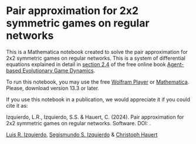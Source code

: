 # Pair approximation for 2x2 symmetric games on regular networks

This is a Mathematica notebook created to solve the pair approximation for 2x2 symmetric games on regular networks. This is a system of differential equations explained in detail in [section 2.4](https://wisc.pb.unizin.org/agent-based-evolutionary-game-dynamics/chapter/2-4/) of the free online book [Agent-based Evolutionary Game Dynamics](https://wisc.pb.unizin.org/agent-based-evolutionary-game-dynamics/).

To run this notebook, you may use the free [Wolfram Player](https://www.wolfram.com/player/) or [Mathematica](https://www.wolfram.com/mathematica/). Please, download version 13.3 or later.

If you use this notebook in a publication, we would appreciate it if you could cite it as:

Izquierdo, L.R., Izquierdo, S.S. & Hauert, C. (2024). Pair approximation for 2x2 symmetric games on regular networks. Software. DOI: . 

[Luis R. Izquierdo](http://luis.izqui.org), [Segismundo S. Izquierdo](http://segis.izqui.org) & [Christoph Hauert](https://personal.math.ubc.ca/~hauert/)
